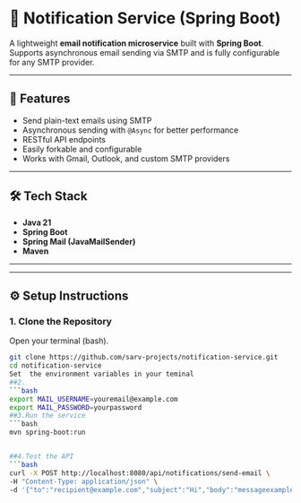 # 📧 Notification Service (Spring Boot)

A lightweight **email notification microservice** built with **Spring Boot**.  
Supports asynchronous email sending via SMTP and is fully configurable for any SMTP provider.

---

## 🚀 Features
- Send plain-text emails using SMTP
- Asynchronous sending with `@Async` for better performance
- RESTful API endpoints
- Easily forkable and configurable
- Works with Gmail, Outlook, and custom SMTP providers

---

## 🛠 Tech Stack
- **Java 21**
- **Spring Boot**
- **Spring Mail (JavaMailSender)**
- **Maven**

---

---

## ⚙️ Setup Instructions

### 1️. Clone the Repository
Open your terminal (bash).
```bash
git clone https://github.com/sarv-projects/notification-service.git
cd notification-service
Set  the environment variables in your teminal
##2.
```bash
export MAIL_USERNAME=youremail@example.com
export MAIL_PASSWORD=yourpassword
##3.Run the service
```bash
mvn spring-boot:run


##4.Test the API
```bash
curl -X POST http://localhost:8080/api/notifications/send-email \
-H "Content-Type: application/json" \
-d '{"to":"recipient@example.com","subject":"Hi","body":"messageexample"}'
